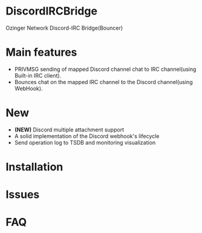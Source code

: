 # DiscordIRCBridge
Ozinger Network Discord-IRC Bridge(Bouncer)

# Main features
* PRIVMSG sending of mapped Discord channel chat to IRC channel(using Built-in IRC client).
* Bounces chat on the mapped IRC channel to the Discord channel(using WebHook).

# New
* **(NEW)** Discord multiple attachment support
* A solid implementation of the Discord webhook's lifecycle
* Send operation log to TSDB and monitoring visualization

# Installation

# Issues

# FAQ

